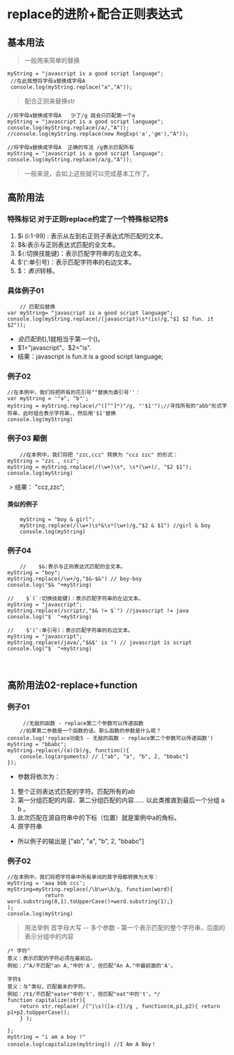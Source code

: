 # replace的进阶+配合正则表达式
## 基本用法
> 一般用来简单的替换

    myString = "javascript is a good script language";
     //在此我想将字母a替换成字母A
     console.log(myString.replace("a","A"));


> 配合正则来替换str

    //将字母a替换成字母A   少了/g 就会只匹配第一个a 
    myString = "javascript is a good script language";
    console.log(myString.replace(/a/,"A"));
    //console.log(myString.replace(new RegExp('a','gm'),"A"));

    //将字母a替换成字母A  正确的写法 /g表示匹配所有
    myString = "javascript is a good script language";
    console.log(myString.replace(/a/g,"A"));

> 一般来说，会如上这些就可以完成基本工作了。

## 高阶用法
### 特殊标记 对于正则replace约定了一个特殊标记符$

1. $i (i:1-99) : 表示从左到右正则子表达式所匹配的文本。
2. $&:表示与正则表达式匹配的全文本。
3. $`(`:切换技能键)：表示匹配字符串的左边文本。
4. $'(‘:单引号)：表示匹配字符串的右边文本。
5. $$：表示$转移。

### 具体例子01
        // 匹配后替换
    var myString= "javascript is a good script language";
    console.log(myString.replace(/(javascript)\s*(is)/g,"$1 $2 fun. it $2"));
* $会匹配到(),$1就相当于第一个()。
* $1="javascript"、$2="is".
* 结果：javascript is fun.it is a good script language;

### 例子02

    //在本例中，我们将把所有的花引号""替换为直引号''：
    var myString = '"a", "b"';
    myString = myString.replace(/"([^"]*)"/g, "'$1'");//寻找所有的"abb"形式字符串，此时组合表示字符串，，然后用'$1'替换
    console.log(myString)
    
### 例子03 颠倒

        //在本例中，我们将把 "zzc,ccz" 转换为 "ccz zzc" 的形式：
    myString = "zzc , ccz";
    myString = myString.replace(/(\w+)\s*, \s*(\w+)/, "$2 $1");
    console.log(myString)
  > 结果： "ccz,zzc";
#### 类似的例子
        myString = "boy & girl";
        myString.replace(/(\w+)\s*&\s*(\w+)/g,"$2 & $1") //girl & boy
        console.log(myString)
### 例子04

        //    $&:表示与正则表达式匹配的全文本。
    myString = "boy";
    myString.replace(/\w+/g,"$&-$&") // boy-boy
    console.log("$& "+myString)

    //    $`(`:切换技能键)：表示匹配字符串的左边文本。
    myString = "javascript";
    myString.replace(/script/,"$& != $`") //javascript != java
    console.log("$` "+myString)

    //    $'(‘:单引号)：表示匹配字符串的右边文本。
    myString = "javascript";
    myString.replace(/java/,"$&$' is ") // javascript is script
    console.log("$` "+myString)
    
## 高阶用法02-replace+function

### 例子01
         //无敌的函数 - replace第二个参数可以传递函数
        //如果第二参数是一个函数的话，那么函数的参数是什么呢？
    console.log('replace功能5 - 无敌的函数 - replace第二个参数可以传递函数')
    myString = "bbabc";
    myString.replace(/(a)(b)/g, function(){
        console.log(arguments) // ["ab", "a", "b", 2, "bbabc"]
    });

-  参数将依次为：
1. 整个正则表达式匹配的字符。匹配所有的ab
2. 第一分组匹配的内容、第二分组匹配的内容…… 以此类推直到最后一个分组 a  b 。
3. 此次匹配在源自符串中的下标（位置）就是案例中a的角标。
4. 原字符串
* 所以例子的输出是 ["ab", "a", "b", 2, "bbabc"]

### 例子02

    //在本例中，我们将把字符串中所有单词的首字母都转换为大写：
    myString = 'aaa bbb ccc';
    myString=myString.replace(/\b\w+\b/g, function(word){
                return word.substring(0,1).toUpperCase()+word.substring(1);}
    );
    console.log(myString)


>  用法举例  首字母大写 -- 多个参数 - 第一个表示匹配的整个字符串，后面的表示分组中的内容

    /* 字符^
    意义：表示匹配的字符必须在最前边。
    例如：/^A/不匹配"an A,"中的'A'，但匹配"An A."中最前面的'A'。

    字符$
    意义：与^类似，匹配最末的字符。
    例如：/t$/不匹配"eater"中的't'，但匹配"eat"中的't'。*/
    function capitalize(str){
        return str.replace( /(^|\s)([a-z])/g , function(m,p1,p2){ return p1+p2.toUpperCase();
        } );

    };
    myString = "i am a boy !"
    console.log(capitalize(myString)) //I Am A Boy！
    
    
    
    
    
    
    
